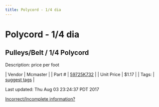 ```yaml
---
title: Polycord - 1/4 dia
---
```


# Polycord - 1/4 dia
## Pulleys/Belt / 1/4 Polycord
Description: 	price per foot 

| Vendor | Mcmaster | 
| Part # | [59725K732](https://www.mcmaster.com/#59725K732) | 
| Unit Price | $1.17 | 
| Tags: | [suggest tags](https://docs.google.com/forms/d/e/1FAIpQLSeWyY8v3RgOty-MyWmh9U0iivNYN_molChYyS-0U-o-kOAv_g/viewform) | 

Last updated: Thu Aug 03 23:24:37 PDT 2017

 [Incorrect/Incomplete information?](https://docs.google.com/forms/d/e/1FAIpQLSeWyY8v3RgOty-MyWmh9U0iivNYN_molChYyS-0U-o-kOAv_g/viewform)